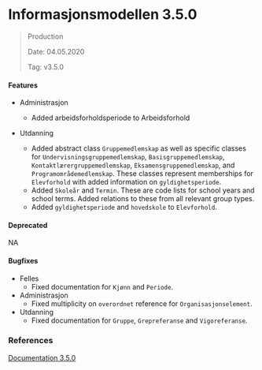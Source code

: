 # Informasjonsmodellen 3.5.0

> Production
>
> Date: 04.05.2020
>
> Tag: v3.5.0

#### Features

* Administrasjon 
    * Added arbeidsforholdsperiode to Arbeidsforhold

* Utdanning
    * Added abstract class `Gruppemedlemskap` as well as specific classes for `Undervisningsgruppemedlemskap`, `Basisgruppemedlemskap`, `Kontaktlærergruppemedlemskap`, `Eksamensgruppemedlemskap`, and `Programområdemedlemskap`. These classes represent memberships for `Elevforhold` with added information on `gyldighetsperiode`.
    * Added `Skoleår` and `Termin`. These are code lists for school years and school terms. Added relations to these from all relevant group types.
    * Added `gyldighetsperiode` and `hovedskole` to `Elevforhold`.

#### Deprecated

NA

#### Bugfixes

* Felles
    * Fixed documentation for `Kjønn` and `Periode`.
* Administrasjon
    * Fixed multiplicity on `overordnet` reference for `Organisasjonselement`.
* Utdanning
    * Fixed documentation for `Gruppe`, `Grepreferanse` and `Vigoreferanse`.

### References

[Documentation 3.5.0](https://informasjonsmodell.felleskomponent.no/?v=v3.5.0)

